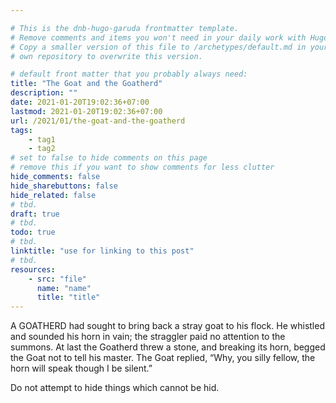```yaml
---

# This is the dnb-hugo-garuda frontmatter template. 
# Remove comments and items you won't need in your daily work with Hugo.
# Copy a smaller version of this file to /archetypes/default.md in your
# own repository to overwrite this version.

# default front matter that you probably always need:
title: "The Goat and the Goatherd"
description: ""
date: 2021-01-20T19:02:36+07:00
lastmod: 2021-01-20T19:02:36+07:00
url: /2021/01/the-goat-and-the-goatherd
tags:
    - tag1
    - tag2
# set to false to hide comments on this page
# remove this if you want to show comments for less clutter
hide_comments: false
hide_sharebuttons: false
hide_related: false
# tbd.
draft: true
# tbd.
todo: true
# tbd.
linktitle: "use for linking to this post"
# tbd.
resources:
    - src: "file"
      name: "name"
      title: "title"
---
```

A GOATHERD had sought to bring back a stray goat to his flock. He whistled and sounded his horn in vain; the straggler paid no attention to the summons. At last the Goatherd threw a stone, and breaking its horn, begged the Goat not to tell his master. The Goat replied, “Why, you silly fellow, the horn will speak though I be silent.”

Do not attempt to hide things which cannot be hid.


